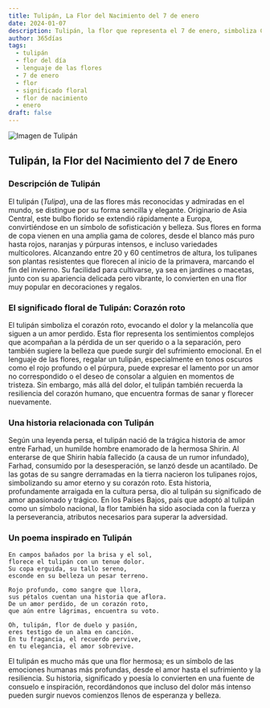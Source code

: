```yaml
---
title: Tulipán, La Flor del Nacimiento del 7 de enero
date: 2024-01-07
description: Tulipán, la flor que representa el 7 de enero, simboliza Corazón roto. Descubre su fascinante historia, significado en el lenguaje de las flores y una poesía que celebra su belleza.
author: 365días
tags:
  - tulipán
  - flor del día
  - lenguaje de las flores
  - 7 de enero
  - flor
  - significado floral
  - flor de nacimiento
  - enero
draft: false
---
```


![Imagen de Tulipán](https://cdn.pixabay.com/photo/2020/04/28/13/17/tulips-5104494_640.jpg#center)


## Tulipán, la Flor del Nacimiento del 7 de Enero

### Descripción de Tulipán

El tulipán (_Tulipa_), una de las flores más reconocidas y admiradas en el mundo, se distingue por su forma sencilla y elegante. Originario de Asia Central, este bulbo florido se extendió rápidamente a Europa, convirtiéndose en un símbolo de sofisticación y belleza. Sus flores en forma de copa vienen en una amplia gama de colores, desde el blanco más puro hasta rojos, naranjas y púrpuras intensos, e incluso variedades multicolores. Alcanzando entre 20 y 60 centímetros de altura, los tulipanes son plantas resistentes que florecen al inicio de la primavera, marcando el fin del invierno. Su facilidad para cultivarse, ya sea en jardines o macetas, junto con su apariencia delicada pero vibrante, lo convierten en una flor muy popular en decoraciones y regalos.

### El significado floral de Tulipán: Corazón roto

El tulipán simboliza el corazón roto, evocando el dolor y la melancolía que siguen a un amor perdido. Esta flor representa los sentimientos complejos que acompañan a la pérdida de un ser querido o a la separación, pero también sugiere la belleza que puede surgir del sufrimiento emocional. En el lenguaje de las flores, regalar un tulipán, especialmente en tonos oscuros como el rojo profundo o el púrpura, puede expresar el lamento por un amor no correspondido o el deseo de consolar a alguien en momentos de tristeza. Sin embargo, más allá del dolor, el tulipán también recuerda la resiliencia del corazón humano, que encuentra formas de sanar y florecer nuevamente.

### Una historia relacionada con Tulipán

Según una leyenda persa, el tulipán nació de la trágica historia de amor entre Farhad, un humilde hombre enamorado de la hermosa Shirin. Al enterarse de que Shirin había fallecido (a causa de un rumor infundado), Farhad, consumido por la desesperación, se lanzó desde un acantilado. De las gotas de su sangre derramadas en la tierra nacieron los tulipanes rojos, simbolizando su amor eterno y su corazón roto. Esta historia, profundamente arraigada en la cultura persa, dio al tulipán su significado de amor apasionado y trágico. En los Países Bajos, país que adoptó al tulipán como un símbolo nacional, la flor también ha sido asociada con la fuerza y la perseverancia, atributos necesarios para superar la adversidad.

### Un poema inspirado en Tulipán

```
En campos bañados por la brisa y el sol,  
florece el tulipán con un tenue dolor.  
Su copa erguida, su tallo sereno,  
esconde en su belleza un pesar terreno.  

Rojo profundo, como sangre que llora,  
sus pétalos cuentan una historia que aflora.  
De un amor perdido, de un corazón roto,  
que aún entre lágrimas, encuentra su voto.  

Oh, tulipán, flor de duelo y pasión,  
eres testigo de un alma en canción.  
En tu fragancia, el recuerdo pervive,  
en tu elegancia, el amor sobrevive.  
```

El tulipán es mucho más que una flor hermosa; es un símbolo de las emociones humanas más profundas, desde el amor hasta el sufrimiento y la resiliencia. Su historia, significado y poesía lo convierten en una fuente de consuelo e inspiración, recordándonos que incluso del dolor más intenso pueden surgir nuevos comienzos llenos de esperanza y belleza.